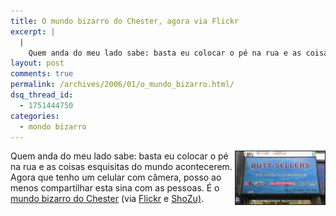 ```yaml
---
title: O mundo bizarro do Chester, agora via Flickr
excerpt: |
  |
    Quem anda do meu lado sabe: basta eu colocar o pé na rua e as coisas esquisitas do mundo acontecerem. Agora que tenho um celular com câmera, posso ao menos compartilhar esta sina com as pessoas. É o mundo bizarro...
layout: post
comments: true
permalink: /archives/2006/01/o_mundo_bizarro.html/
dsq_thread_id:
  - 1751444750
categories:
  - mondo bizarro
---
```

<img title="mondobizarro_flickr.jpg" src="/archives/img/mondobizarro_flickr.jpg" width="143" height="85" align="right" style="margin-left:2px" border="1" />Quem anda do meu lado sabe: basta eu colocar o pé na rua e as coisas esquisitas do mundo acontecerem. Agora que tenho um celular com câmera, posso ao menos compartilhar esta sina com as pessoas. É o [mundo bizarro do Chester][1] (via [Flickr][2] e [ShoZu)][3].

 [1]: http://www.flickr.com/photos/91032493@N00/sets/1783242/
 [2]: http://www.flickr.com
 [3]: http://www.shozu.com/portal/
